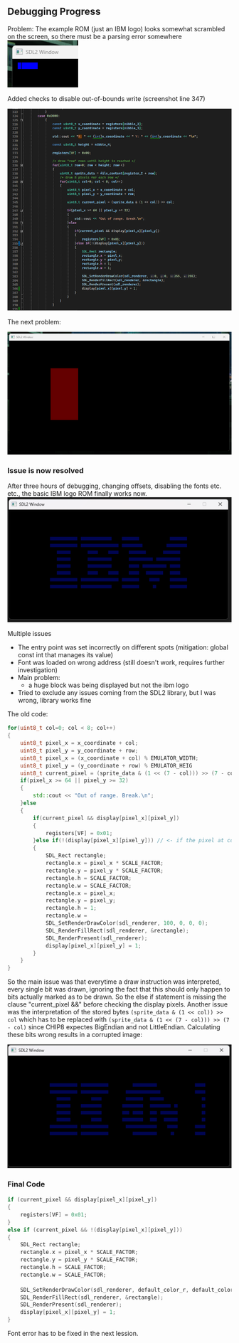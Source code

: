 ## Debugging Progress
Problem: The example ROM (just an IBM logo) looks somewhat scrambled on the screen, so there must be a parsing error somewhere
![IBM logo looks scrambled](image-1.png)

Added checks to disable out-of-bounds write (screenshot line 347)

![Drawing Processor](image.png)


The next problem:

![Bigger window, rectangle size of 1*1px is much larger being displayed (lol?)](image-2.png)

### Issue is now resolved
After three hours of debugging, changing offsets, disabling the fonts etc. etc., the basic IBM logo ROM finally works now.
![IBM Logo](image-3.png)

Multiple issues
- The entry point was set incorrectly on different spots (mitigation: global const int that manages its value)
- Font was loaded on wrong address (still doesn't work, requires further investigation)
- Main problem:
    - a huge block was being displayed but not the ibm logo
- Tried to exclude any issues coming from the SDL2 library, but I was wrong, library works fine

The old code:
```cpp
for(uint8_t col=0; col < 8; col++)
{
    uint8_t pixel_x = x_coordinate + col;
    uint8_t pixel_y = y_coordinate + row;
    uint8_t pixel_x = (x_coordinate + col) % EMULATOR_WIDTH;
    uint8_t pixel_y = (y_coordinate + row) % EMULATOR_HEIG
    uint8_t current_pixel = (sprite_data & (1 << (7 - col))) >> (7 - col);
    if(pixel_x >= 64 || pixel_y >= 32)
    {
        std::cout << "Out of range. Break.\n";
    }else
    {
        if(current_pixel && display[pixel_x][pixel_y])
        {
            registers[VF] = 0x01;
        }else if(!(display[pixel_x][pixel_y])) // <- if the pixel at coordinate pixel_x and pixel_y is black, draw the rectangle
        {
            SDL_Rect rectangle;
            rectangle.x = pixel_x * SCALE_FACTOR;
            rectangle.y = pixel_y * SCALE_FACTOR;
            rectangle.h = SCALE_FACTOR;
            rectangle.w = SCALE_FACTOR;
            rectangle.x = pixel_x;
            rectangle.y = pixel_y;
            rectangle.h = 1;
            rectangle.w =
            SDL_SetRenderDrawColor(sdl_renderer, 100, 0, 0, 0);
            SDL_RenderFillRect(sdl_renderer, &rectangle);
        	SDL_RenderPresent(sdl_renderer);
            display[pixel_x][pixel_y] = 1;
        }
    }
}    
```
So the main issue was that everytime a draw instruction was interpreted, every single bit was drawn, ignoring the fact that this should only happen to bits actually marked as to be drawn. So the else if statement is missing the clause "current_pixel &&" before checking the display pixels. Another issue was the interpretation of the stored bytes ``(sprite_data & (1 << col)) >> col`` which has to be replaced with ``(sprite_data & (1 << (7 - col))) >> (7 - col)`` since CHIP8 expectes BigEndian and not LittleEndian. Calculating these bits wrong results in a corrupted image:

![Corrupted logo](image-4.png)


### Final Code

```cpp
if (current_pixel && display[pixel_x][pixel_y])
{
    registers[VF] = 0x01;
}
else if (current_pixel && !(display[pixel_x][pixel_y]))
{
    SDL_Rect rectangle;
    rectangle.x = pixel_x * SCALE_FACTOR;
    rectangle.y = pixel_y * SCALE_FACTOR;
    rectangle.h = SCALE_FACTOR;
    rectangle.w = SCALE_FACTOR;

    SDL_SetRenderDrawColor(sdl_renderer, default_color_r, default_color_g, default_color_b, 0);
    SDL_RenderFillRect(sdl_renderer, &rectangle);
    SDL_RenderPresent(sdl_renderer);
    display[pixel_x][pixel_y] = 1;
}
```

Font error has to be fixed in the next lession.